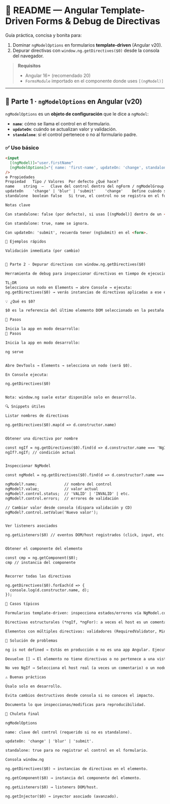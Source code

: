 # 📘 README — Angular Template-Driven Forms & Debug de Directivas

Guía práctica, concisa y bonita para:
1) Dominar `ngModelOptions` en formularios **template-driven** (Angular v20).
2) Depurar directivas con `window.ng.getDirectives($0)` desde la consola del navegador.

> **Requisitos**
> - Angular 16+ (recomendado 20)
> - `FormsModule` importado en el componente donde uses `[(ngModel)]`

---

## 🧭 Parte 1 · `ngModelOptions` en Angular (v20)

`ngModelOptions` es un **objeto de configuración** que le dice a `ngModel`:
- **`name`**: cómo se llama el control en el formulario.
- **`updateOn`**: cuándo se actualizan valor y validación.
- **`standalone`**: si el control pertenece o no al formulario padre.

### ✅ Uso básico

```html
<input
  [(ngModel)]="user.firstName"
  [ngModelOptions]="{ name: 'first-name', updateOn: 'change', standalone: false }"
/>
⚙️ Propiedades
Propiedad	Tipo / Valores	Por defecto	¿Qué hace?
name	string	—	Clave del control dentro del ngForm / ngModelGroup. Obligatorio si no es standalone.
updateOn	'change' | 'blur' | 'submit'	'change'	Define cuándo se actualiza el valor/validación.
standalone	boolean	false	Si true, el control no se registra en el formulario padre.

Notas clave

Con standalone: false (por defecto), si usas [(ngModel)] dentro de un <form>, debes proporcionar name (o verás un warning).

Con standalone: true, name se ignora.

Con updateOn: 'submit', recuerda tener (ngSubmit) en el <form>.

🧪 Ejemplos rápidos

Validación inmediata (por cambio)


🧪 Parte 2 · Depurar directivas con window.ng.getDirectives($0)

Herramienta de debug para inspeccionar directivas en tiempo de ejecución desde la consola del navegador.

TL;DR
Selecciona un nodo en Elements → abre Console → ejecuta:
ng.getDirectives($0) → verás instancias de directivas aplicadas a ese elemento.

💡 ¿Qué es $0?

$0 es la referencia del último elemento DOM seleccionado en la pestaña Elements de DevTools (Chrome/Edge/Firefox).

🚀 Pasos

Inicia la app en modo desarrollo:
🚀 Pasos

Inicia la app en modo desarrollo:

ng serve


Abre DevTools → Elements → selecciona un nodo (será $0).

En Console ejecuta:

ng.getDirectives($0)


Nota: window.ng suele estar disponible solo en desarrollo.

🔍 Snippets útiles

Listar nombres de directivas

ng.getDirectives($0).map(d => d.constructor.name)


Obtener una directiva por nombre

const ngIf = ng.getDirectives($0).find(d => d.constructor.name === 'NgIf');
ngIf?.ngIf; // condición actual


Inspeccionar NgModel

const ngModel = ng.getDirectives($0).find(d => d.constructor?.name === 'NgModel');

ngModel?.name;            // nombre del control
ngModel?.value;           // valor actual
ngModel?.control.status;  // 'VALID' | 'INVALID' | etc.
ngModel?.control.errors;  // errores de validación

// Cambiar valor desde consola (dispara validación y CD)
ngModel?.control.setValue('Nuevo valor');


Ver listeners asociados

ng.getListeners($0) // eventos DOM/host registrados (click, input, etc.)


Obtener el componente del elemento

const cmp = ng.getComponent($0);
cmp // instancia del componente


Recorrer todas las directivas

ng.getDirectives($0).forEach(d => {
  console.log(d.constructor.name, d);
});

🧠 Casos típicos

Formularios template-driven: inspecciona estados/errores vía NgModel.control.

Directivas estructurales (*ngIf, *ngFor): a veces el host es un comentario o un nodo contenedor. Selecciona el nodo correcto para que aparezca en getDirectives.

Elementos con múltiples directivas: validadores (RequiredValidator, MinLengthValidator) + NgModel + directivas propias.

🧯 Solución de problemas

ng is not defined → Estás en producción o no es una app Angular. Ejecuta en dev (ng serve).

Devuelve [] → El elemento no tiene directivas o no pertenece a una vista Angular. Prueba con otro nodo (padre/hijo).

No veo NgIf → Selecciona el host real (a veces un comentario) o un nodo hijo dentro del bloque.

⚠️ Buenas prácticas

Úsalo solo en desarrollo.

Evita cambios destructivos desde consola si no conoces el impacto.

Documenta lo que inspeccionas/modificas para reproducibilidad.

🧾 Chuleta final

ngModelOptions

name: clave del control (requerido si no es standalone).

updateOn: 'change' | 'blur' | 'submit'.

standalone: true para no registrar el control en el formulario.

Consola window.ng

ng.getDirectives($0) → instancias de directivas en el elemento.

ng.getComponent($0) → instancia del componente del elemento.

ng.getListeners($0) → listeners DOM/host.

ng.getInjector($0) → inyector asociado (avanzado).
